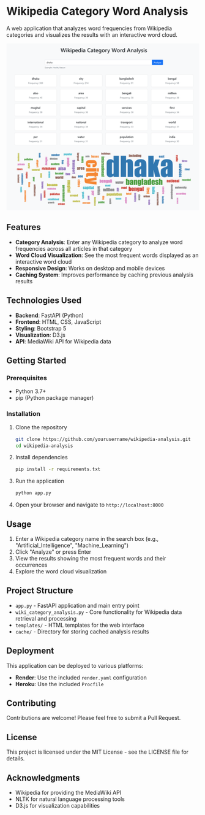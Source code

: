 # Wikipedia Category Word Analysis

A web application that analyzes word frequencies from Wikipedia categories and visualizes the results with an interactive word cloud.

![Wikipedia Category Analysis Screenshot](screenshot.png)

## Features

- **Category Analysis**: Enter any Wikipedia category to analyze word frequencies across all articles in that category
- **Word Cloud Visualization**: See the most frequent words displayed as an interactive word cloud
- **Responsive Design**: Works on desktop and mobile devices
- **Caching System**: Improves performance by caching previous analysis results

## Technologies Used

- **Backend**: FastAPI (Python)
- **Frontend**: HTML, CSS, JavaScript
- **Styling**: Bootstrap 5
- **Visualization**: D3.js
- **API**: MediaWiki API for Wikipedia data

## Getting Started

### Prerequisites

- Python 3.7+
- pip (Python package manager)

### Installation

1. Clone the repository
   ```bash
   git clone https://github.com/yourusername/wikipedia-analysis.git
   cd wikipedia-analysis
   ```

2. Install dependencies
   ```bash
   pip install -r requirements.txt
   ```

3. Run the application
   ```bash
   python app.py
   ```

4. Open your browser and navigate to `http://localhost:8000`

## Usage

1. Enter a Wikipedia category name in the search box (e.g., "Artificial_Intelligence", "Machine_Learning")
2. Click "Analyze" or press Enter
3. View the results showing the most frequent words and their occurrences
4. Explore the word cloud visualization

## Project Structure

- `app.py` - FastAPI application and main entry point
- `wiki_category_analysis.py` - Core functionality for Wikipedia data retrieval and processing
- `templates/` - HTML templates for the web interface
- `cache/` - Directory for storing cached analysis results

## Deployment

This application can be deployed to various platforms:

- **Render**: Use the included `render.yaml` configuration
- **Heroku**: Use the included `Procfile`

## Contributing

Contributions are welcome! Please feel free to submit a Pull Request.

## License

This project is licensed under the MIT License - see the LICENSE file for details.

## Acknowledgments

- Wikipedia for providing the MediaWiki API
- NLTK for natural language processing tools
- D3.js for visualization capabilities

